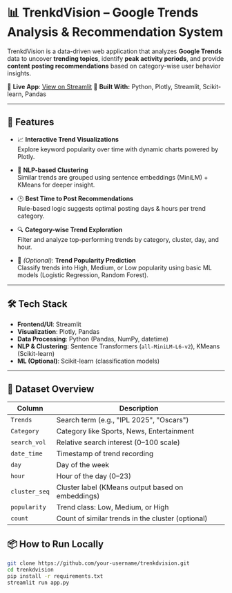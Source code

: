 # 📊 TrenkdVision – Google Trends Analysis & Recommendation System

TrenkdVision is a data-driven web application that analyzes **Google Trends** data to uncover **trending topics**, identify **peak activity periods**, and provide **content posting recommendations** based on category-wise user behavior insights.

🔗 **Live App**: [View on Streamlit]([https://your-streamlit-app-link.streamlit.app](https://trendvision.streamlit.app))  
🧠 **Built With:** Python, Plotly, Streamlit, Scikit-learn, Pandas

---

## 🚀 Features

- 📈 **Interactive Trend Visualizations**  
  Explore keyword popularity over time with dynamic charts powered by Plotly.

- 🧠 **NLP-based Clustering**  
  Similar trends are grouped using sentence embeddings (MiniLM) + KMeans for deeper insight.

- 🕒 **Best Time to Post Recommendations**  
  Rule-based logic suggests optimal posting days & hours per trend category.

- 🔍 **Category-wise Trend Exploration**  
  Filter and analyze top-performing trends by category, cluster, day, and hour.

- 🤖 *(Optional)*: **Trend Popularity Prediction**  
  Classify trends into High, Medium, or Low popularity using basic ML models (Logistic Regression, Random Forest).

---

## 🛠️ Tech Stack

- **Frontend/UI**: Streamlit  
- **Visualization**: Plotly, Pandas  
- **Data Processing**: Python (Pandas, NumPy, datetime)  
- **NLP & Clustering**: Sentence Transformers (`all-MiniLM-L6-v2`), KMeans (Scikit-learn)  
- **ML (Optional)**: Scikit-learn (classification models)

---

## 📁 Dataset Overview

| Column         | Description                                                    |
|----------------|----------------------------------------------------------------|
| `Trends`       | Search term (e.g., "IPL 2025", "Oscars")                       |
| `Category`     | Category like Sports, News, Entertainment                      |
| `search_vol`   | Relative search interest (0–100 scale)                         |
| `date_time`    | Timestamp of trend recording                                   |
| `day`          | Day of the week                                                |
| `hour`         | Hour of the day (0–23)                                         |
| `cluster_seq`  | Cluster label (KMeans output based on embeddings)              |
| `popularity`   | Trend class: Low, Medium, or High                              |
| `count`        | Count of similar trends in the cluster (optional)              |


## 📦 How to Run Locally

```bash
git clone https://github.com/your-username/trenkdvision.git
cd trenkdvision
pip install -r requirements.txt
streamlit run app.py
